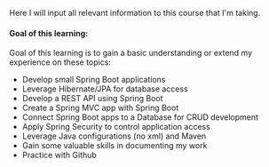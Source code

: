 Here I will input all relevant information to this course that I'm taking.
#### Goal of this learning:
Goal of this learning is to gain a basic understanding or extend my experience on these topics:
- Develop small Spring Boot applications
- Leverage Hibernate/JPA for database access
- Develop a REST API using Spring Boot
- Create a Spring MVC app with Spring Boot
- Connect Spring Boot apps to a Database for CRUD development
- Apply Spring Security to control application access
- Leverage Java configurations (no xml) and Maven
- Gain some valuable skills in documenting my work
- Practice with Github
